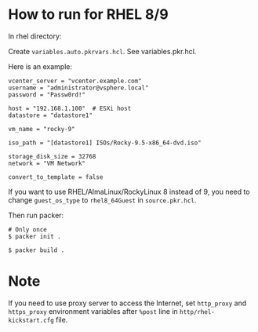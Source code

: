 # How to run for RHEL 8/9
                                 
In rhel directory:

Create `variables.auto.pkrvars.hcl`. See variables.pkr.hcl.

Here is an example:

```
vcenter_server = "vcenter.example.com"
username = "administrator@vsphere.local"
password = "Passw0rd!"

host = "192.168.1.100"  # ESXi host
datastore = "datastore1"

vm_name = "rocky-9"

iso_path = "[datastore1] ISOs/Rocky-9.5-x86_64-dvd.iso"

storage_disk_size = 32768
network = "VM Network"

convert_to_template = false
```

If you want to use RHEL/AlmaLinux/RockyLinux 8 instead of 9, you need to change
`guest_os_type` to `rhel8_64Guest` in `source.pkr.hcl`.

Then run packer:

    # Only once
    $ packer init .
    
    $ packer build .

# Note

If you need to use proxy server to access the Internet,
set `http_proxy` and `https_proxy` environment variables after `%post` line in `http/rhel-kickstart.cfg` file.
